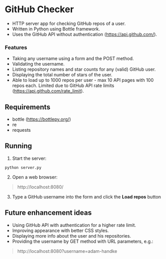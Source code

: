 # GitHub Checker
* HTTP server app for checking GitHub repos of a user.
* Written in Python using Bottle framework.
* Uses the GitHub API without authentication (https://api.github.com/).

### Features
* Taking any username using a form and the POST method.
* Validating the username.
* Listing repository names and star counts for any (valid) GitHub user.
* Displaying the total number of stars of the user.
* Able to load up to 1000 repos per user - max 10 API pages with 100 repos each. Limited due to GitHub API rate limits (https://api.github.com/rate_limit).

## Requirements
* bottle (https://bottlepy.org/)
* re 
* requests

## Running
1. Start the server:
```
python server.py
```
2. Open a web browser:
> http://localhost:8080/
3. Type a GitHub username into the form and click the **Load repos** button

## Future enhancement ideas
* Using GitHub API with authentication for a higher rate limit.
* Improving appearance with better CSS styles.
* Displaying more info about the user and his repositories.
* Providing the username by GET method with URL parameters, e.g.:
> http://localhost:8080?username=adam-handke
